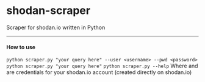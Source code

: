 # shodan-scraper
Scraper for shodan.io written in Python

---

#### How to use

`
python scraper.py "your query here" --user <username> --pwd <password>
`
`
python scraper.py "your query here"
`
`
python scraper.py --help
`
Where <username> and <password> are credentials for your shodan.io account (created directly on shodan.io)
